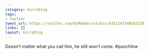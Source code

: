 ```yaml
---
category: microblog
tags:
- twitter
tweet_url: https://twitter.com/ExMember/status/4351143740182528
links: []
layout: microblog
---
```

Doesn't matter what you call him, he still won't come. #punchline
